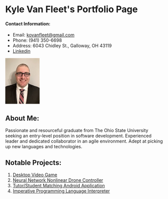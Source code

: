 # Kyle Van Fleet's Portfolio Page

#### Contact Information:
* Email: kovanfleet@gmail.com
* Phone: (941) 350-6698
* Address: 6043 Chidley St., Galloway, OH 43119
* [Linkedin](https://www.linkedin.com/in/kyle-van-fleet-22314b200/)

![Kyle Van Fleet](img/profile3.jpeg)

## About Me:
Passionate and resourceful graduate from The Ohio State University seeking an entry-level position in software development. Experienced leader and dedicated collaborator in an agile environment. Adept at picking up new languages and technologies.


## Notable Projects:

 1. [Desktop Video Game](https://vanfleet0351.github.io/MarioRemake/) 
 1. [Neural Network Nonlinear Drone Controller](https://vanfleet0351.github.io/Nonlinear-Drone-Controller/) 
 1. [Tutor/Student Matching Android Application](https://vanfleet0351.github.io/tutorMe-Android-App/) 
 1. [Imperative Programming Language Interpreter](https://vanfleet0351.github.io/CSE3341Interpreter/) 

